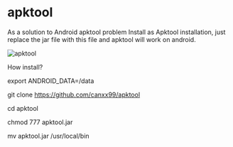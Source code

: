 # apktool
As a solution to Android apktool problem
Install as Apktool installation, just replace the jar file with this file and apktool will work on android.

![apktool](https://i.hizliresim.com/dzgJVV.jpg)

How install?

export ANDROID_DATA=/data

git clone https://github.com/canxx99/apktool

cd apktool

chmod 777 apktool.jar

mv apktool.jar /usr/local/bin
